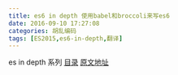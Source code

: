 ```yaml
---
title: es6 in depth 使用babel和broccoli来写es6
date: 2016-09-10 17:27:08
categories: 胡乱编码
tags: [ES2015,es6-in-depth,翻译]
---
```

es in depth 系列 [目录](/2016/09/10/es6-in-depth-content/) [原文地址](https://hacks.mozilla.org/category/es6-in-depth/)